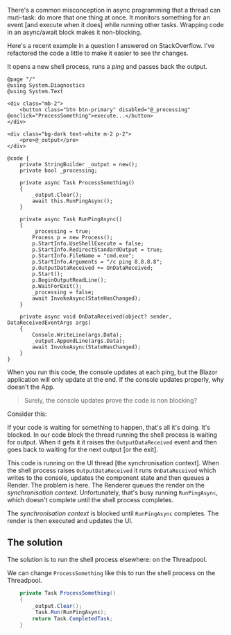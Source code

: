 ﻿There's a common misconception in async programming that a thread can muti-task: do more that one thing at once.  It monitors something for an event [and execute when it does] while running other tasks.  Wrapping code in an async/await block makes it non-blocking.

Here's a recent example in a question I answered on StackOverflow.  I've refactored the code a little to make it easier to see thr changes.

It opens a new shell process, runs a *ping* and passes back the output.

```sharp
@page "/"
@using System.Diagnostics
@using System.Text

<div class="mb-2">
    <button class="btn btn-primary" disabled="@_processing" @onclick="ProcessSomething">execute...</button>
</div>

<div class="bg-dark text-white m-2 p-2">
    <pre>@_output</pre>
</div>

@code {
    private StringBuilder _output = new();
    private bool _processing;

    private async Task ProcessSomething()
    {
        _output.Clear();
        await this.RunPingAsync();
    }

    private async Task RunPingAsync()
    {
        _processing = true;
        Process p = new Process();
        p.StartInfo.UseShellExecute = false;
        p.StartInfo.RedirectStandardOutput = true;
        p.StartInfo.FileName = "cmd.exe";
        p.StartInfo.Arguments = "/c ping 8.8.8.8";
        p.OutputDataReceived += OnDataReceived;
        p.Start();
        p.BeginOutputReadLine();
        p.WaitForExit();
        _processing = false;
        await InvokeAsync(StateHasChanged);
    }

    private async void OnDataReceived(object? sender, DataReceivedEventArgs args)
    {
        Console.WriteLine(args.Data);
        _output.AppendLine(args.Data);
        await InvokeAsync(StateHasChanged);
    }
}
```

When you run this code, the console updates at each ping, but the Blazor application will only update at the end.  If the console updates properly, why doesn't the App. 

> Surely, the console updates prove the code is non blocking?

Consider this:

If your code is waiting for something to happen, that's all it's doing.  It's blocked.  In our code block the thread running the shell process is waiting for output.  When it gets it it raises the `OutputDataReceived` event and then goes back to waiting for the next output [or the exit].

This code is running on the UI thread [the synchronisation context].  When the shell process raises `OutputDataReceived` it runs `OnDataReceived` which writes to the console, updates the component state and then queues a Render.  The problem is here.  The Renderer queues the render on the *synchronisation context*.  Unfortunately, that's busy running `RunPingAsync`, which doesn't complete until the shell process completes.

The *synchronisation context* is blocked until `RunPingAsync` completes.  The render is then executed and updates the UI.

## The solution

The solution is to run the shell process elsewhere: on the Threadpool.

We can change `ProcessSomething` like this to run the shell process on the Threadpool.

```csharp
    private Task ProcessSomething()
    {
        _output.Clear();
         Task.Run(RunPingAsync);
        return Task.CompletedTask;
    }
```

